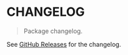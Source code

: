 # CHANGELOG

> Package changelog.

See [GitHub Releases](https://github.com/stdlib-js/blas-ext-base-sdsnansum/releases) for the changelog.
